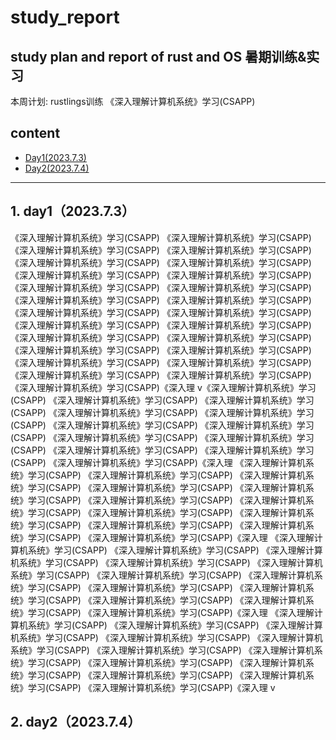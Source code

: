 # study_report
study plan and report of rust and OS
暑期训练&实习
------------------------------
本周计划:
rustlings训练
《深入理解计算机系统》学习(CSAPP)
## content

- [Day1(2023.7.3)](#Day1(2023.7.3))
- [Day2(2023.7.4)](#Day2(2023.7.4))

------------------------------
##  1. <a name='day12023.7.3'></a>day1（2023.7.3）
《深入理解计算机系统》学习(CSAPP)
《深入理解计算机系统》学习(CSAPP)
《深入理解计算机系统》学习(CSAPP)
《深入理解计算机系统》学习(CSAPP)
《深入理解计算机系统》学习(CSAPP)
《深入理解计算机系统》学习(CSAPP)
《深入理解计算机系统》学习(CSAPP)
《深入理解计算机系统》学习(CSAPP)
《深入理解计算机系统》学习(CSAPP)
《深入理解计算机系统》学习(CSAPP)
《深入理解计算机系统》学习(CSAPP)
《深入理解计算机系统》学习(CSAPP)《深入理解计算机系统》学习(CSAPP)
《深入理解计算机系统》学习(CSAPP)
《深入理解计算机系统》学习(CSAPP)
《深入理解计算机系统》学习(CSAPP)
《深入理解计算机系统》学习(CSAPP)
《深入理解计算机系统》学习(CSAPP)
《深入理解计算机系统》学习(CSAPP)
《深入理解计算机系统》学习(CSAPP)
《深入理解计算机系统》学习(CSAPP)
《深入理解计算机系统》学习(CSAPP)
《深入理解计算机系统》学习(CSAPP)
《深入理解计算机系统》学习(CSAPP)
《深入理解计算机系统》学习(CSAPP)《深入理
v《深入理解计算机系统》学习(CSAPP)
《深入理解计算机系统》学习(CSAPP)
《深入理解计算机系统》学习(CSAPP)
《深入理解计算机系统》学习(CSAPP)
《深入理解计算机系统》学习(CSAPP)
《深入理解计算机系统》学习(CSAPP)
《深入理解计算机系统》学习(CSAPP)
《深入理解计算机系统》学习(CSAPP)
《深入理解计算机系统》学习(CSAPP)
《深入理解计算机系统》学习(CSAPP)
《深入理解计算机系统》学习(CSAPP)
《深入理解计算机系统》学习(CSAPP)《深入理
《深入理解计算机系统》学习(CSAPP)
《深入理解计算机系统》学习(CSAPP)
《深入理解计算机系统》学习(CSAPP)
《深入理解计算机系统》学习(CSAPP)
《深入理解计算机系统》学习(CSAPP)
《深入理解计算机系统》学习(CSAPP)
《深入理解计算机系统》学习(CSAPP)
《深入理解计算机系统》学习(CSAPP)
《深入理解计算机系统》学习(CSAPP)
《深入理解计算机系统》学习(CSAPP)
《深入理解计算机系统》学习(CSAPP)
《深入理解计算机系统》学习(CSAPP)《深入理
《深入理解计算机系统》学习(CSAPP)
《深入理解计算机系统》学习(CSAPP)
《深入理解计算机系统》学习(CSAPP)
《深入理解计算机系统》学习(CSAPP)
《深入理解计算机系统》学习(CSAPP)
《深入理解计算机系统》学习(CSAPP)
《深入理解计算机系统》学习(CSAPP)
《深入理解计算机系统》学习(CSAPP)
《深入理解计算机系统》学习(CSAPP)
《深入理解计算机系统》学习(CSAPP)
《深入理解计算机系统》学习(CSAPP)
《深入理解计算机系统》学习(CSAPP)《深入理
《深入理解计算机系统》学习(CSAPP)
《深入理解计算机系统》学习(CSAPP)
《深入理解计算机系统》学习(CSAPP)
《深入理解计算机系统》学习(CSAPP)
《深入理解计算机系统》学习(CSAPP)
《深入理解计算机系统》学习(CSAPP)
《深入理解计算机系统》学习(CSAPP)
《深入理解计算机系统》学习(CSAPP)
《深入理解计算机系统》学习(CSAPP)
《深入理解计算机系统》学习(CSAPP)
《深入理解计算机系统》学习(CSAPP)
《深入理解计算机系统》学习(CSAPP)《深入理
v

##  2. <a name='day22023.7.4'></a>day2（2023.7.4）
